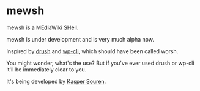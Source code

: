 mewsh
=====

mewsh is a MEdiaWiki SHell.

mewsh is under development and is very much alpha now.




Inspired by [drush](http://drush.org/) and
[wp-cli](http://wp-cli.org/), which should have been called worsh.

You might wonder, what's the use? But if you've ever used drush or
wp-cli it'll be immediately clear to you.


It's being developed by [Kasper Souren](http://guaka.org).